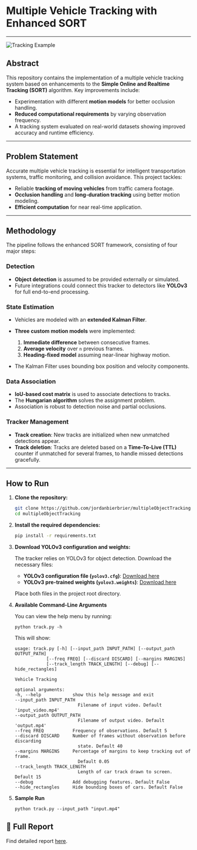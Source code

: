# Multiple Vehicle Tracking with Enhanced SORT


---

<!-- ## Demo -->
![Tracking Example](output/output.gif)

## Abstract

This repository contains the implementation of a multiple vehicle tracking system based on enhancements to the **Simple Online and Realtime Tracking (SORT)** algorithm. Key improvements include:
- Experimentation with different **motion models** for better occlusion handling.
- **Reduced computational requirements** by varying observation frequency.
- A tracking system evaluated on real-world datasets showing improved accuracy and runtime efficiency.

---

## Problem Statement

Accurate multiple vehicle tracking is essential for intelligent transportation systems, traffic monitoring, and collision avoidance. This project tackles:
- Reliable **tracking of moving vehicles** from traffic camera footage.
- **Occlusion handling** and **long-duration tracking** using better motion modeling.
- **Efficient computation** for near real-time application.

---

## Methodology

The pipeline follows the enhanced SORT framework, consisting of four major steps:

### Detection
- **Object detection** is assumed to be provided externally or simulated.
- Future integrations could connect this tracker to detectors like **YOLOv3** for full end-to-end processing.

### State Estimation
- Vehicles are modeled with an **extended Kalman Filter**.
- **Three custom motion models** were implemented:
  1. **Immediate difference** between consecutive frames.
  2. **Average velocity** over `n` previous frames.
  3. **Heading-fixed model** assuming near-linear highway motion.

- The Kalman Filter uses bounding box position and velocity components.

### Data Association
- **IoU-based cost matrix** is used to associate detections to tracks.
- The **Hungarian algorithm** solves the assignment problem.
- Association is robust to detection noise and partial occlusions.

### Tracker Management
- **Track creation**: New tracks are initialized when new unmatched detections appear.
- **Track deletion**: Tracks are deleted based on a **Time-To-Live (TTL)** counter if unmatched for several frames, to handle missed detections gracefully.

---

## How to Run

1. **Clone the repository:**
   ```bash
   git clone https://github.com/jordanbierbrier/multipleObjectTracking.git
   cd multipleObjectTracking
   ```

2. **Install the required dependencies:**
    ```bash
    pip install -r requirements.txt
    ```

3.  **Download YOLOv3 configuration and weights:**

    The tracker relies on YOLOv3 for object detection. Download the necessary files:
    - **YOLOv3 configuration file (`yolov3.cfg`)**: [Download here](https://pjreddie.com/darknet/yolo/)
    - **YOLOv3 pre-trained weights (`yolov3.weights`)**: [Download here](https://pjreddie.com/darknet/yolo/) 

    Place both files in the project root directory.

4. **Available Command-Line Arguments**

    You can view the help menu by running:
    ``` 
    python track.py -h
    ```

    This will show:
    ```
    usage: track.py [-h] [--input_path INPUT_PATH] [--output_path OUTPUT_PATH]
                [--freq FREQ] [--discard DISCARD] [--margins MARGINS]
                [--track_length TRACK_LENGTH] [--debug] [--hide_rectangles]

    Vehicle Tracking

    optional arguments:
    -h, --help            show this help message and exit
    --input_path INPUT_PATH
                            Filename of input video. Default 'input_video.mp4'
    --output_path OUTPUT_PATH
                            Filename of output video. Default 'output.mp4'
    --freq FREQ           Frequency of observations. Default 5
    --discard DISCARD     Number of frames without observation before discarding
                            state. Default 40
    --margins MARGINS     Percentage of margins to keep tracking out of frame.
                            Default 0.05
    --track_length TRACK_LENGTH
                            Length of car track drawn to screen. Default 15
    --debug               Add debugging features. Default False
    --hide_rectangles     Hide bounding boxes of cars. Default False
    ```

5. **Sample Run**
    ```
    python track.py --input_path "input.mp4"
    ```

## 📄 Full Report
Find detailed report [here](report.pdf).